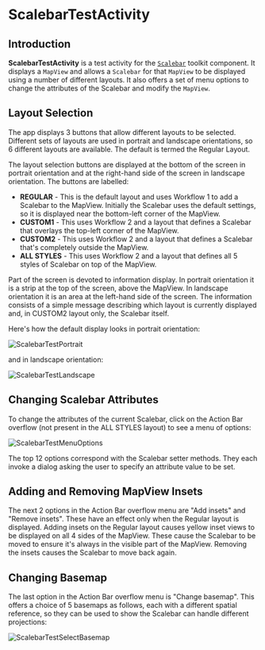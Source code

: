 # ScalebarTestActivity

## Introduction

**ScalebarTestActivity** is a test activity for the [`Scalebar`](./readme.md) toolkit component. It displays a `MapView` and allows a `Scalebar` for that `MapView` to be displayed using a number of different layouts. It also offers a set of menu options to change the attributes of the Scalebar and modify the `MapView`.

## Layout Selection

The app displays 3 buttons that allow different layouts to be selected. Different sets of layouts are used in portrait and landscape orientations, so 6 different layouts are available. The default is termed the Regular Layout.

The layout selection buttons are displayed at the bottom of the screen in portrait orientation and at the right-hand side of the screen in landscape orientation. The buttons are labelled:

* **REGULAR** - This is the default layout and uses Workflow 1 to add a Scalebar to the MapView. Initially the Scalebar uses the default settings, so it is displayed near the bottom-left corner of the MapView.
* **CUSTOM1** - This uses Workflow 2 and a layout that defines a Scalebar that overlays the top-left corner of the MapView.
* **CUSTOM2** - This uses Workflow 2 and a layout that defines a Scalebar that's completely outside the MapView.
* **ALL STYLES** - This uses Workflow 2 and a layout that defines all 5 styles of Scalebar on top of the MapView.

Part of the screen is devoted to information display. In portrait orientation it is a strip at the top of the screen, above the MapView. In landscape orientation it is an area at the left-hand side of the screen. The information consists of a simple message describing which layout is currently displayed and, in CUSTOM2 layout only, the Scalebar itself.

Here's how the default display looks in portrait orientation:

![ScalebarTestPortrait](./Images/ScalebarTestPortrait.png)

and in landscape orientation:

![ScalebarTestLandscape](./Images/ScalebarTestLandscape.png)

## Changing Scalebar Attributes

To change the attributes of the current Scalebar, click on the Action Bar overflow (not present in the ALL STYLES layout) to see a menu of options:

![ScalebarTestMenuOptions](./Images/ScalebarTestMenuOptions.png)

The top 12 options correspond with the Scalebar setter methods. They each invoke a dialog asking the user to specify an attribute value to be set.

## Adding and Removing MapView Insets

The next 2 options in the Action Bar overflow menu are "Add insets" and "Remove insets". These have an effect only when the Regular layout is displayed. Adding insets on the Regular layout causes yellow inset views to be displayed on all 4 sides of the MapView. These cause the Scalebar to be moved to ensure it's always in the visible part of the MapView. Removing the insets causes the Scalebar to move back again.

## Changing Basemap

The last option in the Action Bar overflow menu is "Change basemap". This offers a choice of 5 basemaps as follows, each with a different spatial reference, so they can be used to show the Scalebar can handle different projections:

![ScalebarTestSelectBasemap](./Images/ScalebarTestSelectBasemap.png)
